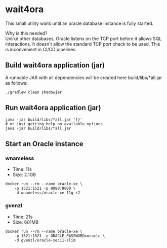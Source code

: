 # wait4ora

This small utility waits until an oracle database instance is fully started.

Why is this needed?  
Unlike other databases, Oracle listens on the TCP port before it allows SQL interactions. It doesn't allow the standard TCP port check to be used. This is inconvenient in CI/CD pipelines.

## Build wait4ora application (jar)
A runnable JAR with all dependencies will be created here build/libs/*all.jar as follows:
```
./gradlew clean shadowjar
```

## Run wait4ora application (jar)
```
java -jar build/libs/*all.jar '{}'
# or just getting help on available options
java -jar build/libs/*all.jar
```

## Start an Oracle instance
### wnameless
- Time: 11s
- Size: 2.1GB
```
docker run --rm --name oracle-xe \
    -p 1521:1521 -p 8980:8080 \
    -d wnameless/oracle-xe-11g-r2
```

### gvenzl
- Time: 21s
- Size: 601MB
```
docker run --rm --name oracle-xe \
    -p 1521:1521 -e ORACLE_PASSWORD=oracle \
    -d gvenzl/oracle-xe:11-slim
```
